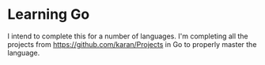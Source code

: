 # Learning Go

I intend to complete this for a number of languages. I'm completing all the projects from https://github.com/karan/Projects in Go to properly master the language.